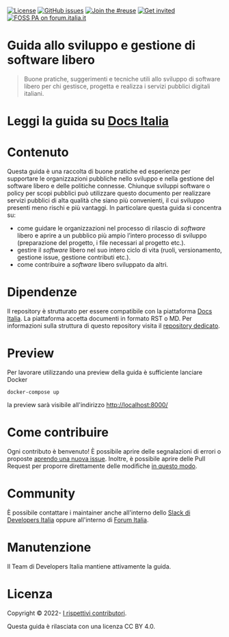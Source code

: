 [![License](https://img.shields.io/github/license/italia/guida-sviluppo-gestione-software-libero.svg)](https://github.com/italia/guida-sviluppo-gestione-software-libero/blob/master/LICENSE)
[![GitHub issues](https://img.shields.io/github/issues/italia/guida-sviluppo-gestione-software-libero.svg)](https://github.com/italia/guida-sviluppo-gestione-software-libero/issues)
[![Join the #reuse](https://img.shields.io/badge/Slack%20channel-%23docs-blue.svg)](https://app.slack.com/client/T6C27AXE0/C9T4ELD4G)
[![Get invited](https://slack.developers.italia.it/badge.svg)](https://slack.developers.italia.it/)
[![FOSS PA on forum.italia.it](https://img.shields.io/badge/Forum-OSS-blue.svg)](https://forum.italia.it/c/software-open-source-per-la-pa/49)

# Guida allo sviluppo e gestione di software libero

> Buone pratiche, suggerimenti e tecniche utili allo sviluppo di software libero
> per chi gestisce, progetta e realizza i servizi pubblici digitali
> italiani.

# Leggi la guida su [Docs Italia](https://docs.italia.it/italia/developers-italia/guida-sviluppo-gestione-software-libero/it/stabile/index.html)

# Contenuto

Questa guida è una raccolta di buone pratiche ed esperienze per supportare le
organizzazioni pubbliche nello sviluppo e nella gestione del software libero
e delle politiche connesse. Chiunque sviluppi software o policy per scopi
pubblici può utilizzare questo documento per realizzare servizi pubblici di
alta qualità che siano più convenienti, il cui sviluppo presenti meno rischi
e più vantaggi. In particolare questa guida si concentra su: 

- come guidare le organizzazioni nel processo di rilascio di *software* libero
e aprire a un pubblico più ampio l’intero processo di sviluppo (preparazione del
progetto, i file necessari al progetto etc.).
- gestire il *software* libero nel suo intero ciclo di vita (ruoli,
versionamento, gestione issue, gestione contributi etc.).
- come contribuire a *software* libero sviluppato da altri.

# Dipendenze

Il repository è strutturato per essere compatibile con la piattaforma [Docs
Italia](https://docs.italia.it/). 
La piattaforma accetta documenti in formato RST o MD. 
Per informazioni sulla struttura di questo repository visita il [repository
dedicato](https://github.com/italia/docs-italia-starter-kit).

# Preview

Per lavorare utilizzando una preview della guida è sufficiente lanciare Docker

```
docker-compose up
```

la preview sarà visibile all'indirizzo [http://localhost:8000/](http://localhost:8000/)

# Come contribuire

Ogni contributo è benvenuto!
È possibile aprire delle segnalazioni di errori o proposte [aprendo una nuova issue](https://github.com/italia/guida-sviluppo-gestione-software-libero/issues/new).
Inoltre, è possibile aprire delle Pull Request per proporre direttamente delle
modifiche [in questo modo](https://docs.github.com/en/repositories/working-with-files/managing-files/editing-files#editing-files-in-another-users-repository).

# Community

È possibile contattare i maintainer anche all'interno dello [Slack di Developers Italia](https://app.slack.com/client/T6C27AXE0/C9T4ELD4G/) oppure all'interno di [Forum Italia](https://forum.italia.it/c/software-open-source-per-la-pa/49).

# Manutenzione 

Il Team di Developers Italia mantiene attivamente la guida. 

# Licenza 

Copyright © 2022- [I rispettivi contributori](https://github.com/italia/guida-sviluppo-gestione-software-libero/graphs/contributors).

Questa guida è rilasciata con una licenza CC BY 4.0. 
